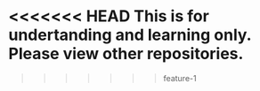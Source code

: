 <<<<<<< HEAD
This is for undertanding and learning only. Please view other repositories. 
=======
>>>>>>> feature-1
